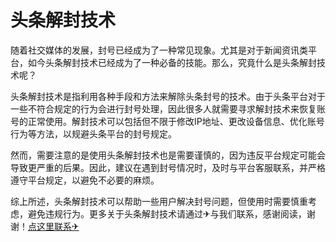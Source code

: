 # 头条解封技术

随着社交媒体的发展，封号已经成为了一种常见现象。尤其是对于新闻资讯类平台，如今头条解封技术已经成为了一种必备的技能。那么，究竟什么是头条解封技术呢？

头条解封技术是指利用各种手段和方法来解除头条封号的技术。由于头条平台对于一些不符合规定的行为会进行封号处理，因此很多人就需要寻求解封技术来恢复账号的正常使用。解封技术可以包括但不限于修改IP地址、更改设备信息、优化账号行为等方法，以规避头条平台的封号规定。

然而，需要注意的是使用头条解封技术也是需要谨慎的，因为违反平台规定可能会导致更严重的后果。因此，建议在遇到封号情况时，及时与平台客服联系，并严格遵守平台规定，以避免不必要的麻烦。

综上所述，头条解封技术可以帮助一些用户解决封号问题，但使用时需要慎重考虑，避免违规行为。更多关于头条解封技术请通过✈与我们联系，感谢阅读，谢谢！[点这里联系✈](https://d.k02.cc)
